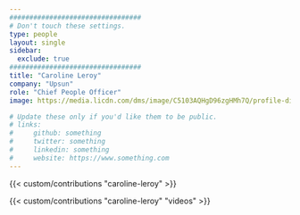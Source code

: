 ```yaml
---
#################################
# Don't touch these settings.
type: people
layout: single
sidebar:
  exclude: true
#################################
title: "Caroline Leroy"
company: "Upsun"
role: "Chief People Officer"
image: https://media.licdn.com/dms/image/C5103AQHgD96zgHMh7Q/profile-displayphoto-shrink_800_800/0/1516269651710?e=1727913600&v=beta&t=jCyBV4kPUx5d_Kho4CmwoDTx2ii1V7bj727vvoomdMk

# Update these only if you'd like them to be public.
# links:
#     github: something
#     twitter: something
#     linkedin: something
#     website: https://www.something.com
---
```


<!-- Lorem ipsum dolor sit amet, consectetur adipiscing elit. Phasellus vitae nunc non tellus euismod pretium. Nam justo dui, venenatis in fermentum sit amet, vulputate ut enim. Aenean finibus felis id egestas aliquet. Proin urna ex, cursus dignissim aliquam quis, consectetur vel lorem. Sed non eleifend eros. Aliquam id molestie urna. Sed pretium finibus lorem, vitae egestas velit semper sit amet. Vestibulum imperdiet nunc ac nulla gravida, posuere pulvinar urna faucibus.  -->

<!-- excludeSearch -->
{{< custom/contributions "caroline-leroy" >}}

{{< custom/contributions "caroline-leroy" "videos" >}}
<!-- /excludeSearch -->
